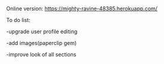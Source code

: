 Online version: https://mighty-ravine-48385.herokuapp.com/

To do list:

-upgrade user profile editing

-add images(paperclip gem)

-improve look of all sections
